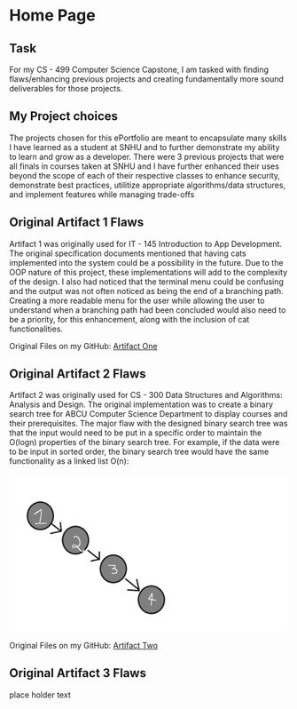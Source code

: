 # Home Page

## Task

For my CS - 499 Computer Science Capstone, I am tasked with finding flaws/enhancing previous projects and creating fundamentally more sound deliverables for those projects. 

## My Project choices

The projects chosen for this ePortfolio are meant to encapsulate many skills I have learned as a student at SNHU and to further demonstrate
my ability to learn and grow as a developer. There were 3 previous projects that were all finals in courses taken at SNHU and I have further
enhanced their uses beyond the scope of each of their respective classes to enhance security, demonstrate best practices, utilitize appropriate
algorithms/data structures, and implement features while managing trade-offs


## Original Artifact 1 Flaws

Artifact 1 was originally used for IT - 145 Introduction to App Development. The original specification documents mentioned that having cats implemented into the system could be a possibility in the future. Due to the OOP nature of this project, these implementations will add to the complexity of the design. I also had noticed that the terminal menu could be confusing and the output was not often noticed as being the end of a branching path. Creating a more readable menu for the user while allowing the user to understand when a branching path had been concluded would also need to be a priority, for this enhancement, along with the inclusion of cat functionalities. 

Original Files on my GitHub: [Artifact One](https://github.com/CeruleanOwl/CeruleanOwl.github.io/tree/main/Originals/Artifact1)

## Original Artifact 2 Flaws

Artifact 2 was originally used for CS - 300 Data Structures and Algorithms: Analysis and Design. The original implementation was to create a binary search tree for ABCU Computer Science Department to display courses and their prerequisites. The major flaw with the designed binary search tree was that the input would need to be put in a specific order to maintain the O(logn) properties of the binary search tree. For example, if the data were to be input in sorted order, the binary search tree would have the same functionality as a linked list O(n):

![Artifact 2 Flaw](Pictures/LinkedListTree.png)

Original Files on my GitHub: [Artifact Two](https://github.com/CeruleanOwl/CeruleanOwl.github.io/tree/main/Originals/Artifact2)


## Original Artifact 3 Flaws

place holder text